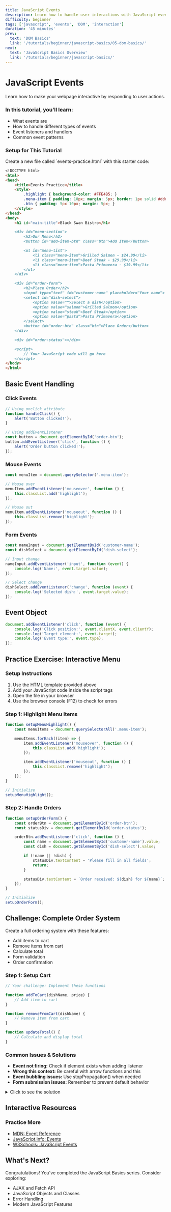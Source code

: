 ```yaml
---
title: JavaScript Events
description: Learn how to handle user interactions with JavaScript events
difficulty: beginner
tags: ['javascript', 'events', 'DOM', 'interaction']
duration: '45 minutes'
prev:
  text: 'DOM Basics'
  link: '/tutorials/beginner/javascript-basics/05-dom-basics/'
next:
  text: 'JavaScript Basics Overview'
  link: '/tutorials/beginner/javascript-basics/'
---
```


<div class="tutorial-container">

# JavaScript Events

Learn how to make your webpage interactive by responding to user actions.

<div class="highlight-box">
<h3>In this tutorial, you'll learn:</h3>
<ul>
<li>What events are</li>
<li>How to handle different types of events</li>
<li>Event listeners and handlers</li>
<li>Common event patterns</li>
</ul>
</div>

<div class="tip-box">
<h3>Setup for This Tutorial</h3>
<p>Create a new file called `events-practice.html` with this starter code:</p>

```html:graphitedge-workspace/graphitedge-new/docs/tutorials/beginner/javascript-basics/06-events/index.md
<!DOCTYPE html>
<html>
<head>
    <title>Events Practice</title>
    <style>
        .highlight { background-color: #FFE4B5; }
        .menu-item { padding: 10px; margin: 5px; border: 1px solid #ddd; }
        .btn { padding: 5px 10px; margin: 5px; }
    </style>
</head>
<body>
    <h1 id="main-title">Black Swan Bistro</h1>

    <div id="menu-section">
        <h2>Our Menu</h2>
        <button id="add-item-btn" class="btn">Add Item</button>

        <ul id="menu-list">
            <li class="menu-item">Grilled Salmon - $24.99</li>
            <li class="menu-item">Beef Steak - $29.99</li>
            <li class="menu-item">Pasta Primavera - $19.99</li>
        </ul>
    </div>

    <div id="order-form">
        <h2>Place Order</h2>
        <input type="text" id="customer-name" placeholder="Your name">
        <select id="dish-select">
            <option value="">Select a dish</option>
            <option value="salmon">Grilled Salmon</option>
            <option value="steak">Beef Steak</option>
            <option value="pasta">Pasta Primavera</option>
        </select>
        <button id="order-btn" class="btn">Place Order</button>
    </div>

    <div id="order-status"></div>

    <script>
        // Your JavaScript code will go here
    </script>
</body>
</html>
```

</div>

## Basic Event Handling

### Click Events

```javascript
// Using onclick attribute
function handleClick() {
	alert('Button clicked!');
}

// Using addEventListener
const button = document.getElementById('order-btn');
button.addEventListener('click', function () {
	alert('Order button clicked!');
});
```

### Mouse Events

```javascript
const menuItem = document.querySelector('.menu-item');

// Mouse over
menuItem.addEventListener('mouseover', function () {
	this.classList.add('highlight');
});

// Mouse out
menuItem.addEventListener('mouseout', function () {
	this.classList.remove('highlight');
});
```

### Form Events

```javascript
const nameInput = document.getElementById('customer-name');
const dishSelect = document.getElementById('dish-select');

// Input change
nameInput.addEventListener('input', function (event) {
	console.log('Name:', event.target.value);
});

// Select change
dishSelect.addEventListener('change', function (event) {
	console.log('Selected dish:', event.target.value);
});
```

## Event Object

```javascript
document.addEventListener('click', function (event) {
	console.log('Click position:', event.clientX, event.clientY);
	console.log('Target element:', event.target);
	console.log('Event type:', event.type);
});
```

## Practice Exercise: Interactive Menu

<div class="tip-box">
<h3>Setup Instructions</h3>
<ol>
<li>Use the HTML template provided above</li>
<li>Add your JavaScript code inside the script tags</li>
<li>Open the file in your browser</li>
<li>Use the browser console (F12) to check for errors</li>
</ol>
</div>

### Step 1: Highlight Menu Items

```javascript
function setupMenuHighlight() {
	const menuItems = document.querySelectorAll('.menu-item');

	menuItems.forEach((item) => {
		item.addEventListener('mouseover', function () {
			this.classList.add('highlight');
		});

		item.addEventListener('mouseout', function () {
			this.classList.remove('highlight');
		});
	});
}

// Initialize
setupMenuHighlight();
```

### Step 2: Handle Orders

```javascript
function setupOrderForm() {
	const orderBtn = document.getElementById('order-btn');
	const statusDiv = document.getElementById('order-status');

	orderBtn.addEventListener('click', function () {
		const name = document.getElementById('customer-name').value;
		const dish = document.getElementById('dish-select').value;

		if (!name || !dish) {
			statusDiv.textContent = 'Please fill in all fields';
			return;
		}

		statusDiv.textContent = `Order received: ${dish} for ${name}`;
	});
}

// Initialize
setupOrderForm();
```

## Challenge: Complete Order System

Create a full ordering system with these features:

- Add items to cart
- Remove items from cart
- Calculate total
- Form validation
- Order confirmation

### Step 1: Setup Cart

```javascript
// Your challenge: Implement these functions

function addToCart(dishName, price) {
	// Add item to cart
}

function removeFromCart(dishName) {
	// Remove item from cart
}

function updateTotal() {
	// Calculate and display total
}
```

<div class="warning-box">
<h3>Common Issues & Solutions</h3>
<ul>
<li><strong>Event not firing:</strong> Check if element exists when adding listener</li>
<li><strong>Wrong this context:</strong> Be careful with arrow functions and this</li>
<li><strong>Event bubbling issues:</strong> Use stopPropagation() when needed</li>
<li><strong>Form submission issues:</strong> Remember to prevent default behavior</li>
</ul>
</div>

<details>
<summary>Click to see the solution</summary>

```javascript
let cart = [];

function addToCart(dishName, price) {
	cart.push({ dish: dishName, price: price });
	updateCartDisplay();
	updateTotal();
}

function removeFromCart(index) {
	cart.splice(index, 1);
	updateCartDisplay();
	updateTotal();
}

function updateCartDisplay() {
	const cartList = document.getElementById('cart-items') || createCartElement();

	cartList.innerHTML = '';
	cart.forEach((item, index) => {
		const li = document.createElement('li');
		li.textContent = `${item.dish} - $${item.price}`;

		const removeBtn = document.createElement('button');
		removeBtn.textContent = 'Remove';
		removeBtn.onclick = () => removeFromCart(index);

		li.appendChild(removeBtn);
		cartList.appendChild(li);
	});
}

function updateTotal() {
	const total = cart.reduce((sum, item) => sum + item.price, 0);
	document.getElementById('cart-total').textContent = `Total: $${total.toFixed(
		2,
	)}`;
}

function createCartElement() {
	const cartSection = document.createElement('div');
	cartSection.id = 'cart-section';

	const cartTitle = document.createElement('h2');
	cartTitle.textContent = 'Your Cart';

	const cartList = document.createElement('ul');
	cartList.id = 'cart-items';

	const totalDiv = document.createElement('div');
	totalDiv.id = 'cart-total';

	cartSection.appendChild(cartTitle);
	cartSection.appendChild(cartList);
	cartSection.appendChild(totalDiv);

	document.body.appendChild(cartSection);
	return cartList;
}

// Initialize the cart system
document.querySelectorAll('.menu-item').forEach((item) => {
	item.addEventListener('click', function () {
		const [dish, price] = this.textContent.split(' - $');
		addToCart(dish, parseFloat(price));
	});
});
```

</details>

## Interactive Resources

<div class="tip-box">
<h3>Practice More</h3>
<ul>
<li><a href="https://developer.mozilla.org/en-US/docs/Web/API/Event" target="_blank">MDN: Event Reference</a></li>
<li><a href="https://javascript.info/events" target="_blank">JavaScript.info: Events</a></li>
<li><a href="https://www.w3schools.com/js/js_events.asp" target="_blank">W3Schools: JavaScript Events</a></li>
</ul>
</div>

## What's Next?

Congratulations! You've completed the JavaScript Basics series. Consider exploring:

- AJAX and Fetch API
- JavaScript Objects and Classes
- Error Handling
- Modern JavaScript Features

</div>
